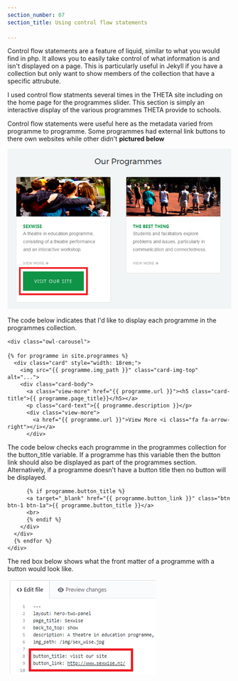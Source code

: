 ```yaml
---
section_number: 07
section_title: Using control flow statements 

---
```


Control flow statements are a feature of liquid, similar to what you would find in php. It allows you to easily take control of what information is and isn't displayed on a page. This is particularly useful in Jekyll if you have a collection but only want to show members of the collection that have a specific attrubute.

I used control flow statments several times in the THETA site including on the home page for the programmes slider. This section is simply an interactive display of the various programmes THETA provide to schools. 

Control flow statements were useful here as the metadata varied from programme to programme. Some programmes had external link buttons to there own websites while other didn't **pictured below**

![Current Site](../controlflow.PNG)

The code below indicates that I'd like to display each programme in the programmes collection. 

    <div class="owl-carousel">
     
    {% for programme in site.programmes %}
      <div class="card" style="width: 18rem;">
        <img src="{{ programme.img_path }}" class="card-img-top" alt="...">
        <div class="card-body">
          <a class="view-more" href="{{ programme.url }}"><h5 class="card-title">{{ programme.page_title}}</h5></a>
          <p class="card-text">{{ programme.description }}</p>
          <div class="view-more">
            <a href="{{ programme.url }}">View More <i class="fa fa-arrow-right"></i></a>
          </div>

The code below checks each programme in the programmes collection for the button_title variable. If a programme has this variable then the button link should also be displayed as part of the programmes section. Alternatively, if a programme doesn't have a button title then no button will be displayed. 

          {% if programme.button_title %}
          <a target="_blank" href="{{ programme.button_link }}" class="btn btn-1 btn-1a">{{ programme.button_title }}</a>
          <br>
          {% endif %}
        </div>
      </div>
      {% endfor %}
    </div>

The red box below shows what the front matter of a programme with a button would look like. 

![Current Site](../frontmatter.PNG)
